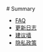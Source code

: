 ‌# Summary​

* [FAQ](faq.md)
* [更新日志](changelog.md)
* [建议墙](suggestionwall.md)
* [隐私政策](privacypolicy.md)